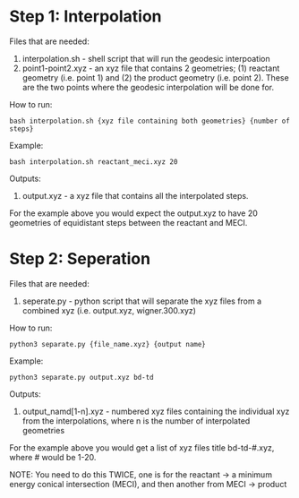 # Step 1: Interpolation
Files that are needed: 
1. interpolation.sh - shell script that will run the geodesic interpoation
2. point1-point2.xyz - an xyz file that contains 2 geometries; (1) reactant geometry (i.e. point 1) and (2) the product geometry (i.e. point 2). These are the two points where the geodesic interpolation will be done for.

How to run:
``` 
bash interpolation.sh {xyz file containing both geometries} {number of steps}
```

Example:

```
bash interpolation.sh reactant_meci.xyz 20
```

Outputs: 
1. output.xyz - a xyz file that contains all the interpolated steps.

For the example above you would expect the output.xyz to have 20 geometries of equidistant steps between the reactant and MECI.

# Step 2: Seperation
Files that are needed: 
1. seperate.py - python script that will separate the xyz files from a combined xyz (i.e. output.xyz, wigner.300.xyz)

How to run: 
```
python3 separate.py {file_name.xyz} {output name}
```
Example: 
```
python3 separate.py output.xyz bd-td
```

Outputs: 
1. output_namd[1-n].xyz - numbered xyz files containing the individual xyz from the interpolations, where n is the number of interpolated geometries

For the example above you would get a list of xyz files title bd-td-#.xyz, where # would be 1-20.

   
NOTE: You need to do this TWICE, one is for the reactant -> a minimum energy conical intersection (MECI), and then another from MECI -> product 
